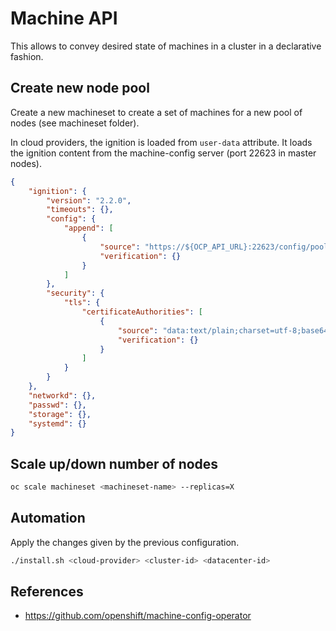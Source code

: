 # Machine API

This allows to convey desired state of machines in a cluster in a declarative fashion.

## Create new node pool

Create a new machineset to create a set of machines for a new pool of nodes (see machineset folder).

In cloud providers, the ignition is loaded from `user-data` attribute. It loads the ignition content from the machine-config server (port 22623 in master nodes).

```json
{
    "ignition": {
        "version": "2.2.0",
        "timeouts": {},
        "config": {
            "append": [
                {
                    "source": "https://${OCP_API_URL}:22623/config/pool",
                    "verification": {}
                }
            ]
        },
        "security": {
            "tls": {
                "certificateAuthorities": [
                    {
                        "source": "data:text/plain;charset=utf-8;base64,${OCP_API_CA}",
                        "verification": {}
                    }
                ]
            }
        }
    },
    "networkd": {},
    "passwd": {},
    "storage": {},
    "systemd": {}
}
```

## Scale up/down number of nodes

```bash
oc scale machineset <machineset-name> --replicas=X
```

## Automation

Apply the changes given by the previous configuration.

```bash
./install.sh <cloud-provider> <cluster-id> <datacenter-id>
```

## References

- https://github.com/openshift/machine-config-operator